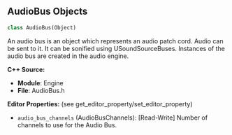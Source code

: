 ## AudioBus Objects

```python
class AudioBus(Object)
```

An audio bus is an object which represents an audio patch cord. Audio can be sent to it. It can be sonified using USoundSourceBuses.
Instances of the audio bus are created in the audio engine.

**C++ Source:**

- **Module**: Engine
- **File**: AudioBus.h

**Editor Properties:** (see get_editor_property/set_editor_property)

- ``audio_bus_channels`` (AudioBusChannels):  [Read-Write] Number of channels to use for the Audio Bus.

<a id="unreal.AudioVolume"></a>